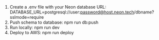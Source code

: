 1. Create a .env file with your Neon database URL:
DATABASE_URL=postgresql://user:password@host.neon.tech/dbname?sslmode=require
2. Push schema to database:
npm run db:push
3. Run locally:
npm run dev
4. Deploy to AWS:
npm run deploy

